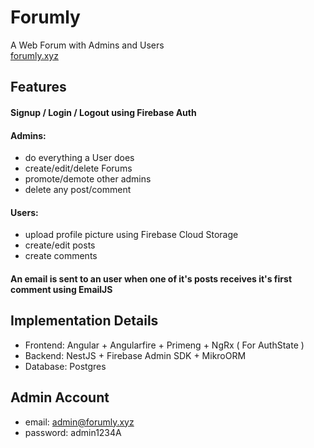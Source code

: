 # Forumly
A Web Forum with Admins and Users\
[forumly.xyz](https://forumly.xyz/home)

## Features
#### Signup / Login / Logout using Firebase Auth
#### Admins:
  - do everything a User does
  - create/edit/delete Forums
  - promote/demote other admins
  - delete any post/comment
#### Users:
  - upload profile picture using Firebase Cloud Storage
  - create/edit posts
  - create comments
  #### An email is sent to an user when one of it's posts receives it's first comment using EmailJS

## Implementation Details
* Frontend: Angular + Angularfire + Primeng + NgRx ( For AuthState )
* Backend: NestJS + Firebase Admin SDK + MikroORM
* Database: Postgres

## Admin Account
* email: admin@forumly.xyz
* password: admin1234A